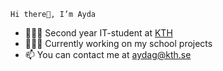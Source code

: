 	Hi there👋, I’m Ayda

- 🙋🏻‍♀️ Second year IT-student at [KTH](https://www.kth.se)
- 👩🏻‍💻 Currently working on my school projects
- 📫 You can contact me at aydag@kth.se

<!---
aydag97/aydag97 is a ✨ special ✨ repository because its `README.md` (this file) appears on your GitHub profile.
You can click the Preview link to take a look at your changes.
--->
